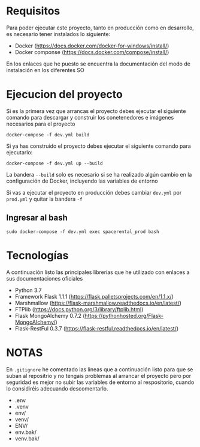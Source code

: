 # Requisitos #

Para poder ejecutar este proyecto, tanto en producción como en desarrollo, es necesario tener instalados lo siguiente:
- Docker  (https://docs.docker.com/docker-for-windows/install/)
- Docker componse (https://docs.docker.com/compose/install/)

En los enlaces que he puesto se encuentra la documentación del modo de instalación en los diferentes SO

# Ejecucion del proyecto #

Si es la primera vez que arrancas el proyecto debes ejecutar el siguiente comando para descargar y construir los conetenedores e imágenes necesarios para el proyecto

``` docker-compose -f dev.yml build  ```

Si ya has construido el proyecto debes ejecutar el siguiente comando para ejecutarlo:

``` docker-compose -f dev.yml up --build ```

La bandera ```--build``` solo es necesario si se ha realizado algún cambio en la configuración de Docker, incluyendo las variables de entorno

Si vas a ejecutar el proyecto en producción debes cambiar ````dev.yml```` por ```prod.yml``` y quitar la bandera ```-f```



## Ingresar al bash  ##

```sudo docker-compose -f dev.yml exec spacerental_prod bash ```

# Tecnologías #
A continuación listo las principales librerías que he utilizado con enlaces a sus documentaciones oficiales

- Python 3.7
- Framework Flask 1.1.1 (https://flask.palletsprojects.com/en/1.1.x/)
- Marshmallow (https://flask-marshmallow.readthedocs.io/en/latest/)
- FTPlib (https://docs.python.org/3/library/ftplib.html)
- Flask MongoAlchemy 0.7.2 (https://pythonhosted.org/Flask-MongoAlchemy/)
- Flask-RestFul  0.3.7 (https://flask-restful.readthedocs.io/en/latest/)

# NOTAS #
En ```.gitignore``` he comentado las lineas que a continuación listo para que se suban al repositrio y no tengaís problemas al arrancar el proyecto pero por seguridad es mejor no subir las variables de entorno al respositorio, cuando lo considiréis adecuando descomentarlo.

- .env
- .venv
- env/
- venv/
- ENV/
- env.bak/
- venv.bak/